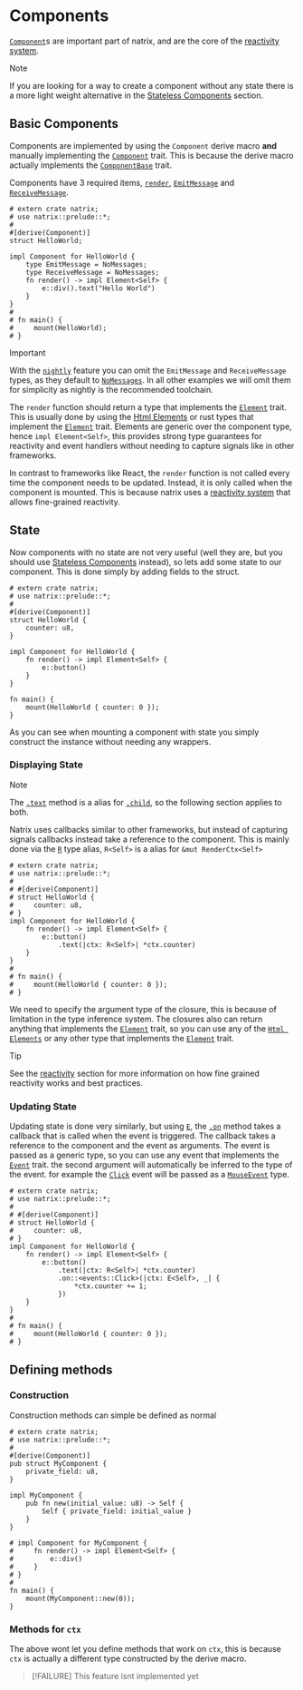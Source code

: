 # Components

[`Component`](component::Component)s are important part of natrix, and are the core of the [reactivity system](reactivity.md).

> [!NOTE]
> If you are looking for a way to create a component without any state there is a more light weight alternative in the [Stateless Components](stateless-components.md) section.

## Basic Components

Components are implemented by using the `Component` derive macro **and** manually implementing the [`Component`](component::Component) trait. This is because the derive macro actually implements the [`ComponentBase`](component::ComponentBase) trait.

Components have 3 required items, [`render`](component::Component::render), [`EmitMessage`](component::Component::EmitMessage) and [`ReceiveMessage`](component::Component::ReceiveMessage).

```rust,no_run
# extern crate natrix;
# use natrix::prelude::*;
#
#[derive(Component)]
struct HelloWorld;

impl Component for HelloWorld {
    type EmitMessage = NoMessages;
    type ReceiveMessage = NoMessages;
    fn render() -> impl Element<Self> {
        e::div().text("Hello World")
    }
}
#
# fn main() {
#     mount(HelloWorld);
# }
```

> [!IMPORTANT]
> With the [`nightly`](features.md#nightly) feature you can omit the `EmitMessage` and `ReceiveMessage` types, as they default to [`NoMessages`](component::NoMessages). In all other examples we will omit them for simplicity as nightly is the recommended toolchain.

The `render` function should return a type that implements the [`Element`](element::Element) trait. This is usually done by using the [Html Elements](html.md) or rust types that implement the [`Element`](element::Element) trait. Elements are generic over the component type, hence `impl Element<Self>`, this provides strong type guarantees for reactivity and event handlers without needing to capture signals like in other frameworks.

In contrast to frameworks like React, the `render` function is not called every time the component needs to be updated. Instead, it is only called when the component is mounted. This is because natrix uses a [reactivity system](reactivity.md) that allows fine-grained reactivity.

## State

Now components with no state are not very useful (well they are, but you should use [Stateless Components](stateless-components.md) instead), so lets add some state to our component. This is done simply by adding fields to the struct.

```rust,no_run
# extern crate natrix;
# use natrix::prelude::*;
#
#[derive(Component)]
struct HelloWorld {
    counter: u8,
}

impl Component for HelloWorld {
    fn render() -> impl Element<Self> {
        e::button()
    }
}

fn main() {
    mount(HelloWorld { counter: 0 });
}
```

As you can see when mounting a component with state you simply construct the instance without needing any wrappers.

### Displaying State

> [!NOTE]
> The [`.text`](html_elements::HtmlElement::text) method is a alias for [`.child`](html_elements::HtmlElement::child), so the following section applies to both.

Natrix uses callbacks similar to other frameworks, but instead of capturing signals callbacks instead take a reference to the component. This is mainly done via the [`R`](state::R) type alias, `R<Self>` is a alias for `&mut RenderCtx<Self>`

```rust,no_run
# extern crate natrix;
# use natrix::prelude::*;
#
# #[derive(Component)]
# struct HelloWorld {
#     counter: u8,
# }
impl Component for HelloWorld {
    fn render() -> impl Element<Self> {
        e::button()
            .text(|ctx: R<Self>| *ctx.counter)
    }
}
#
# fn main() {
#     mount(HelloWorld { counter: 0 });
# }
```

We need to specify the argument type of the closure, this is because of limitation in the type inference system. The closures also can return anything that implements the [`Element`](element::Element) trait, so you can use any of the [`Html Elements`](html.md) or any other type that implements the [`Element`](element::Element) trait.

> [!TIP]
> See the [reactivity](reactivity.md) section for more information on how fine grained reactivity works and best practices.

### Updating State

Updating state is done very similarly, but using [`E`](state::E), the [`.on`](html_elements::HtmlElement::on) method takes a callback that is called when the event is triggered. The callback takes a reference to the component and the event as arguments. The event is passed as a generic type, so you can use any event that implements the [`Event`](events::Event) trait. the second argument will automatically be inferred to the type of the event. for example the [`Click`](events::Click) event will be passed as a [`MouseEvent`](web_sys::MouseEvent) type.

```rust,no_run
# extern crate natrix;
# use natrix::prelude::*;
#
# #[derive(Component)]
# struct HelloWorld {
#     counter: u8,
# }
impl Component for HelloWorld {
    fn render() -> impl Element<Self> {
        e::button()
            .text(|ctx: R<Self>| *ctx.counter)
            .on::<events::Click>(|ctx: E<Self>, _| {
                *ctx.counter += 1;
            })
    }
}
#
# fn main() {
#     mount(HelloWorld { counter: 0 });
# }
```

## Defining methods

### Construction

Construction methods can simple be defined as normal

```rust,no_run
# extern crate natrix;
# use natrix::prelude::*;
#
#[derive(Component)]
pub struct MyComponent {
    private_field: u8,
}

impl MyComponent {
    pub fn new(initial_value: u8) -> Self {
        Self { private_field: initial_value }
    }
}

# impl Component for MyComponent {
#     fn render() -> impl Element<Self> {
#         e::div()
#     }
# }
#
fn main() {
    mount(MyComponent::new(0));
}
```

### Methods for `ctx`

The above wont let you define methods that work on `ctx`, this is because `ctx` is actually a different type constructed by the derive macro.

> [!FAILURE]
> This feature isnt implemented yet
